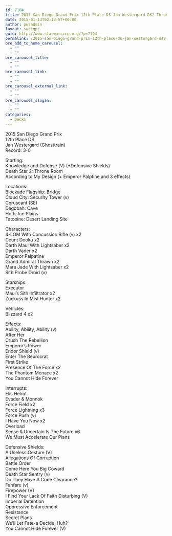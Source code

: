 ```yaml
---
id: 7104
title: 2015 San Diego Grand Prix 12th Place DS Jan Westergard DS2 Throne Room Mains
date: 2015-01-13T02:19:57+00:00
author: pwsadmin
layout: swccgpc
guid: http://www.starwarsccg.org/?p=7104
permalink: /2015-san-diego-grand-prix-12th-place-ds-jan-westergard-ds2-throne-room-mains/
bre_add_to_home_carousel:
  - ""
  - ""
bre_carousel_title:
  - ""
  - ""
bre_carousel_link:
  - ""
  - ""
bre_carousel_external_link:
  - ""
  - ""
bre_carousel_slogan:
  - ""
  - ""
categories:
  - Decks
---
```

2015 San Diego Grand Prix  
12th Place DS  
Jan Westergard (Ghosttrain)  
Record: 3-0

Starting:  
Knowledge and Defense (V) (+Defensive Shields)  
Death Star 2: Throne Room  
According to My Design (+ Emperor Palptine and 3 effects)

Locations:  
Blockade Flagship: Bridge  
Cloud City: Security Tower (v)  
Coruscant (SE)  
Dagobah: Cave  
Hoth: Ice Plains  
Tatooine: Desert Landing Site

Characters:  
4-LOM With Concussion Rifle (v) x2  
Count Dooku x2  
Darth Maul With Lightsaber x2  
Darth Vader x2  
Emperor Palpatine  
Grand Admiral Thrawn x2  
Mara Jade With Lightsaber x2  
Sith Probe Droid (v)

Starships:  
Executor  
Maul&#8217;s Sith Infiltrator x2  
Zuckuss In Mist Hunter x2

Vehicles:  
Blizzard 4 x2

Effects:  
Ability, Ability, Ability (v)  
After Her  
Crush The Rebellion  
Emperor&#8217;s Power  
Endor Shield (v)  
Enter The Beurocrat  
First Strike  
Presence Of The Force x2  
The Phantom Menace x2  
You Cannot Hide Forever

Interrupts:  
Elis Helrot  
Evader & Monnok  
Force Field x2  
Force Lightning x3  
Force Push (v)  
I Have You Now x2  
Overload  
Sense & Uncertain Is The Future x6  
We Must Accelerate Our Plans

Defensive Shields:  
A Useless Gesture (V)  
Allegations Of Corruption  
Battle Order  
Come Here You Big Coward  
Death Star Sentry (v)  
Do They Have A Code Clearance?  
Fanfare (v)  
Firepower (V)  
I Find Your Lack Of Faith Disturbing (V)  
Imperial Detention  
Oppressive Enforcement  
Resistance  
Secret Plans  
We’ll Let Fate-a Decide, Huh?  
You Cannot Hide Forever (V)